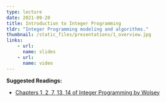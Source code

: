 ```yaml
---
type: lecture
date: 2021-09-20
title: Introduction to Integer Programming
tldr: "Integer Programming modeling and algorithms."
thumbnail: /static_files/presentations/1_overview.jpg
links: 
    - url: 
      name: slides
    - url: 
      name: video
---
```

**Suggested Readings:**
- [Chapters 1, 2, 7, 13, 14 of Integer Programming by Wolsey](https://librarysearch.library.utoronto.ca/permalink/01UTORONTO_INST/fedca1/cdi_askewsholts_vlebooks_9781119606550)

